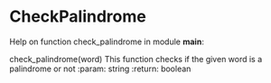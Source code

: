 # CheckPalindrome

Help on function check_palindrome in module __main__:

check_palindrome(word)
    This function checks if the given word is a palindrome or not 
    :param: string 
    :return: boolean